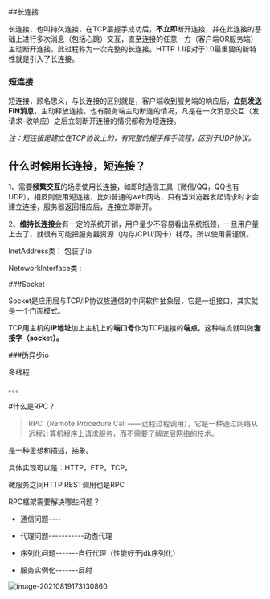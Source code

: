 ##长连接

长连接，也叫持久连接，在TCP层握手成功后，**不立即**断开连接，并在此连接的基础上进行多次消息（包括心跳）交互，直至连接的任意一方（客户端OR服务端）主动断开连接，此过程称为一次完整的长连接。HTTP 1.1相对于1.0最重要的新特性就是引入了长连接。

### 短连接 

短连接，顾名思义，与长连接的区别就是，客户端收到服务端的响应后，**立刻发送FIN消息**，主动释放连接。也有服务端主动断连的情况，凡是在一次消息交互（发请求-收响应）之后立刻断开连接的情况都称为短连接。

*注：短连接是建立在TCP协议上的，有完整的握手挥手流程，区别于UDP协议。*

##  什么时候用长连接，短连接？



1、需要**频繁交互**的场景使用长连接，如即时通信工具（微信/QQ，QQ也有UDP），相反则使用短连接，比如普通的web网站，只有当浏览器发起请求时才会建立连接，服务器返回相应后，连接立即断开。

2、**维持长连接**会有一定的系统开销，用户量少不容易看出系统瓶颈，一旦用户量上去了，就很有可能把服务器资源（内存/CPU/网卡）耗尽，所以使用需谨慎。



InetAddress类： 包装了ip

NetoworkInterface类 : 



###Socket

Socket是应用层与TCP/IP协议族通信的中间软件抽象层，它是一组接口，其实就是一个门面模式。

TCP用主机的**IP地址**加上主机上的**端口号**作为TCP连接的**端点**，这种端点就叫做**套接字（socket）。**





###伪异步io

多线程

。。。

#什么是RPC？

>  RPC（Remote Procedure Call ——远程过程调用），它是一种通过网络从远程计算机程序上请求服务，而不需要了解底层网络的技术。      

是一种思想和描述，抽象。

具体实现可以是：HTTP，FTP，TCP。

微服务之间HTTP REST调用也是RPC



RPC框架需要解决哪些问题？

* 通信问题----

* 代理问题-----------动态代理

* 序列化问题-------自行代理（性能好于jdk序列化）

* 服务实例化-------反射

![image-20210819173130860](C:\Users\Jun\AppData\Roaming\Typora\typora-user-images\image-20210819173130860.png)

























































